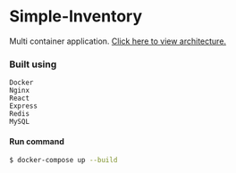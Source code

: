 # Simple-Inventory

Multi container application. [Click here to view architecture.](https://github.com/vishal-kohli/Simple-Inventory/blob/master/Architecture.png)


### Built using

    Docker
    Nginx
    React
    Express
    Redis
    MySQL

#### Run command
```sh
$ docker-compose up --build
```

